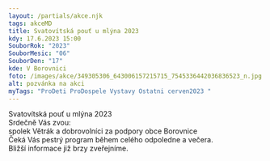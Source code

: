 ```yaml
---
layout: /partials/akce.njk
tags: akceMD
title: Svatovítská pouť u mlýna 2023
kdy: 17.6.2023 15:00
SouborRok: "2023"
SouborMesic: "06"
SouborDen: "17"
kde: V Borovnici
foto: /images/akce/349305306_643006157215715_7545336442036836523_n.jpg
alt: pozvánka na akci
myTags: "ProDeti ProDospele Vystavy Ostatni cerven2023 "
---
```

<!--StartFragment-->

Svatovítská pouť u mlýna 2023\
Srdečně Vás zvou:\
spolek Větrák a dobrovolníci za podpory obce Borovnice\
Čeká Vás pestrý program během celého odpoledne a večera.\
Bližší informace již brzy zveřejníme.

<!--EndFragment-->
